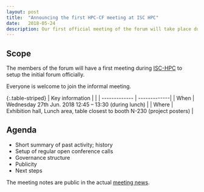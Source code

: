 ```yaml
---
layout: post
title:  "Announcing the first HPC-CF meeting at ISC HPC"
date:   2018-05-24
description: Our first official meeting of the forum will take place during ISC-HPC, join us!
---
```


## Scope

The members of the forum will have a first meeting during [ISC-HPC](http://isc-hpc.com) to setup the initial forum officially.

Everyone is welcome to join the informal meeting.

{:.table-striped}
| Key information | |
| ------------- | -------------|
| When |  Wednesday 27th Jun. 2018 12:45 – 13:30 (during lunch) |
| Where |  Exhibition hall, Lunch area, table closest to booth N-230 (project posters) |

## Agenda

  * Short summary of past activity; history
  * Setup of regular open conference calls
  * Governance structure
  * Publicity
  * Next steps

The meeting notes are public in the actual [meeting news](/2018/06/27/page.html).
